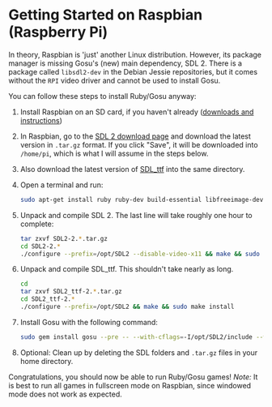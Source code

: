 # Getting Started on Raspbian (Raspberry Pi)

In theory, Raspbian is 'just' another Linux distribution. However, its package manager is missing Gosu's (new) main dependency, SDL 2. There is a package called `libsdl2-dev` in the Debian Jessie repositories, but it comes without the `RPI` video driver and cannot be used to install Gosu.

You can follow these steps to install Ruby/Gosu anyway:

1. Install Raspbian on an SD card, if you haven't already ([downloads and instructions](http://www.raspberrypi.org/downloads/))

2. In Raspbian, go to the [SDL 2 download page](http://www.libsdl.org/download-2.0.php) and download the latest version in `.tar.gz` format. If you click "Save", it will be downloaded into `/home/pi`, which is what I will assume in the steps below.

3. Also download the latest version of [SDL_ttf](https://www.libsdl.org/projects/SDL_ttf/) into the same directory.

3. Open a terminal and run:
    ```bash
    sudo apt-get install ruby ruby-dev build-essential libfreeimage-dev libopenal-dev libpango1.0-dev libsndfile-dev libudev-dev libasound2-dev
    ```

4. Unpack and compile SDL 2. The last line will take roughly one hour to complete:

    ```bash
    tar zxvf SDL2-2.*.tar.gz
    cd SDL2-2.*
    ./configure --prefix=/opt/SDL2 --disable-video-x11 && make && sudo make install
    ```

5. Unpack and compile SDL_ttf. This shouldn't take nearly as long.

    ```bash
    cd
    tar zxvf SDL2_ttf-2.*.tar.gz
    cd SDL2_ttf-2.*
    ./configure --prefix=/opt/SDL2 && make && sudo make install
    ```

6. Install Gosu with the following command:

   ```bash
   sudo gem install gosu --pre -- --with-cflags=-I/opt/SDL2/include --with-ldflags=\"/opt/SDL2/lib/libSDL2.a /opt/SDL2/lib/libSDL2_ttf.a\"
   ```

7. Optional: Clean up by deleting the SDL folders and `.tar.gz` files in your home directory.

Congratulations, you should now be able to run Ruby/Gosu games! *Note:* It is best to run all games in fullscreen mode on Raspbian, since windowed mode does not work as expected.